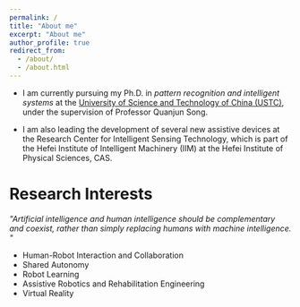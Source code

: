```yaml
---
permalink: /
title: "About me"
excerpt: "About me"
author_profile: true
redirect_from: 
  - /about/
  - /about.html
---
```


- I am currently pursuing my Ph.D. in *pattern recognition and intelligent systems* at the [University of Science and Technology of China (USTC)](https://www.ustc.edu.cn/), under the supervision of Professor Quanjun Song. 

- I am also leading the development of several new assistive devices at the Research Center for Intelligent Sensing Technology, which is part of the Hefei Institute of Intelligent Machinery (IIM) at the Hefei Institute of Physical Sciences, CAS.

# Research Interests
*"Artificial intelligence and human intelligence should be complementary and coexist, rather than simply replacing humans with machine intelligence. "*
- Human-Robot Interaction and Collaboration
- Shared Autonomy
- Robot Learning
- Assistive Robotics and Rehabilitation Engineering
- Virtual Reality
